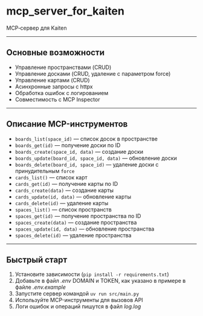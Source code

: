# mcp_server_for_kaiten
MCP‑сервер для Kaiten

---
## Основные возможности
- Управление пространствами (CRUD)
- Управление досками (CRUD, удаление с параметром force)
- Управление картами (CRUD)
- Асинхронные запросы с httpx
- Обработка ошибок с логированием
- Совместимость с MCP Inspector

---
## Описание MCP-инструментов
- `boards_list(space_id)` — список досок в пространстве  
- `boards_get(id)` — получение доски по ID  
- `boards_create(space_id, data)` — создание доски  
- `boards_update(board_id, space_id, data)` — обновление доски  
- `boards_delete(board_id, space_id)` — удаление доски с принудительным `force`  
- `cards_list()` — список карт  
- `cards_get(id)` — получение карты по ID  
- `cards_create(data)` — создание карты  
- `cards_update(id, data)` — обновление карты  
- `cards_delete(id)` — удаление карты  
- `spaces_list()` — список пространств  
- `spaces_get(id)` — получение пространства по ID  
- `spaces_create(data)` — создание пространства  
- `spaces_update(id, data)` — обновление пространства  
- `spaces_delete(id)` — удаление пространства  

---
## Быстрый старт
1. Установите зависимости (`pip install -r requirements.txt`)  
2. Добавьте в файл _.env_ DOMAIN и TOKEN, как указано в примере в файле _.env.example_
3. Запустите сервер командой `uv run src/main.py`
4. Используйте MCP-инструменты для вызовов API
5. Логи ошибок и операций пишутся в файл _log.log_